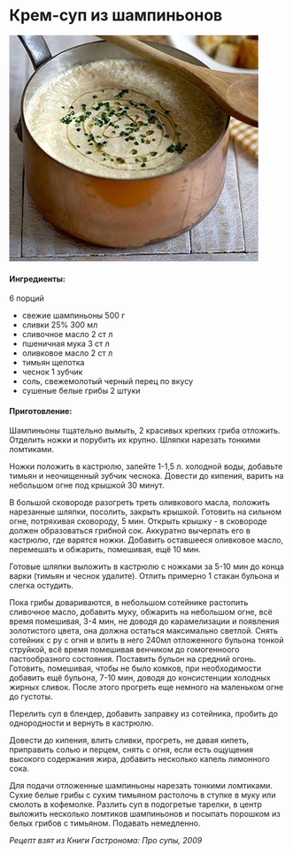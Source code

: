 ﻿---
image: ../pics/mushroom-cream.jpg
---
# Крем-суп из шампиньонов

![Крем-суп из шампиньонов](../pics/mushroom-cream.jpg)

#### Ингредиенты:

6 порций

* свежие шампиньоны 500 г
* сливки 25% 300 мл
* сливочное масло 2 ст л
* пшеничная мука 3 ст л
* оливковое масло 2 ст л
* тимьян щепотка
* чеснок 1 зубчик
* соль, свежемолотый черный перец по вкусу
* сушеные белые грибы 2 штуки

#### Приготовление:

Шампиньоны тщательно вымыть, 2 красивых крепких гриба отложить. Отделить ножки и порубить их крупно. Шляпки нарезать тонкими ломтиками.

Ножки положить в кастрюлю, залейте 1-1,5 л. холодной воды, добавьте тимьян и неочищенный зубчик чеснока. Довести до кипения, варить на небольшом огне под крышкой 30 минут.

В большой сковороде разогреть треть оливкового масла, положить нарезанные шляпки, посолить, закрыть крышкой. Готовить на сильном огне, потряхивая сковороду, 5 мин. Открыть крышку - в сковороде должен образоваться грибной сок. Аккуратно вычерпать его в кастрюлю, где варятся ножки. Добавить оставшееся оливковое масло, перемешать и обжарить, помешивая, ещё 10 мин.

Готовые шляпки выложить в кастрюлю с ножками за 5-10 мин до конца варки (тимьян и чеснок удалите). Отлить примерно 1 стакан бульона и слегка остудить.

Пока грибы довариваются, в небольшом сотейнике растопить сливочное масло, добавить муку, обжарить на небольшом огне, всё время помешивая, 3-4 мин, не доводя до карамелизации и появления золотистого цвета, она должна остаться максимально светлой. Снять сотейник с ру с огня и влить в него 240мл отложенного бульона тонкой струйкой, всё время помешивая венчиком до гомогенноого пастообразного состояния. Поставить бульон на средний огонь. Готовить, помешивая, чтобы не было комков, при необходимости добавить ещё бульона, 7-10 мин, доводя до консистенции холодных жирных сливок. После этого прогреть еще немного на маленьком огне до густоты.

Перелить суп в блендер, добавить заправку из сотейника, пробить до однородности и вернуть в кастрюлю.

Довести до кипения, влить сливки, прогреть, не давая кипеть, приправить солью и перцем, снять с огня, если есть ощущения высокого содержания жира, добавить несколько капель лимонного сока.

Для подачи отложенные шампиньоны нарезать тонкими ломтиками. Сухие белые грибы с сухим тимьяном растолочь в ступке в муку или смолоть в кофемолке. Разлить суп в подогретые тарелки, в центр выложить несколько ломтиков шампиньонов и посыпать порошком из белых грибов с тимьяном. Подавать немедленно.

_Рецепт взят из Книги Гастронома: Про супы, 2009_ 
